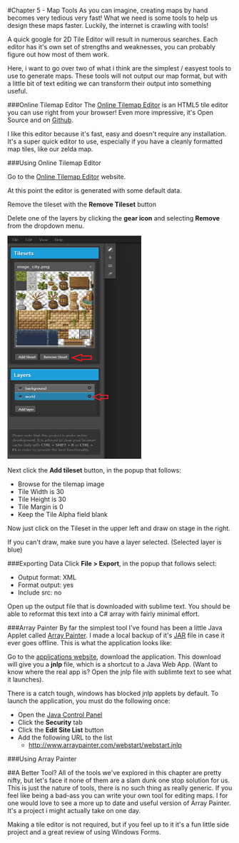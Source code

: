 #Chapter 5 - Map Tools
As you can imagine, creating maps by hand becomes very tedious very fast! What we need is some tools to help us design these maps faster. Luckily, the internet is crawling with tools! 

A quick google for 2D Tile Editor will result in numerous searches. Each editor has it's own set of strengths and weaknesses, you can probably figure out how most of them work. 

Here, i want to go over two of what i think are the simplest / easyest tools to use to generate maps. These tools will not output our map format, but with a little bit of text editing we can transform their output into something useful.

###Online Tilemap Editor
The [Online Tilemap Editor](http://apps.elias.media/Online-Tile-Map-Editor/) is an HTML5 tile editor you can use right from your browser! Even more impressive, it's Open Source and on [Github](https://github.com/elias-schuett/Online-Tile-Map-Editor).

I like this editor because it's fast, easy and doesn't require any installation. It's a super quick editor to use, especially if you have a cleanly formatted map tiles, like our zelda map.

###Using Online Tilemap Editor

Go to the [Online Tilemap Editor](http://apps.elias.media/Online-Tile-Map-Editor/) website.

At this point the editor is generated with some default data.

Remove the tileset with the **Remove Tileset** button

Delete one of the layers by clicking the **gear icon** and selecting **Remove** from the dropdown menu.

<img src="Images/tile_editor.PNG" width="300" height="500" />

Next click the **Add tileset** button, in the popup that follows:

* Browse for the tilemap image
* Tile Width is 30
* Tile Height is 30
* Tile Margin is 0
* Keep the Tile Alpha field blank

Now just click on the Tileset in the upper left and draw on stage in the right.

If you can't draw, make sure you have a layer selected. (Selected layer is blue)

###Exporting Data
Click **File > Export**, in the popup that follows select:

* Output format: XML
* Format output: yes
* Include src: no

Open up the output file that is downloaded with sublime text. You should be able to reformat this text into a C# array with fairly minimal effort.

###Array Painter
By far the simplest tool I've found has been a little Java Applet called [Array Painter](http://www.arraypainter.com/). I made a local backup of it's [JAR](Files/arraypainter.zip) file in case it ever goes offline. This is what the application looks like:



Go to the [applications website](http://www.arraypainter.com/), download the application. This download will give you a **jnlp** file, which is a shortcut to a Java Web App. (Want to know where the real app is? Open the jnlp file with sublimte text to see what it launches). 

There is a catch tough, windows has blocked jnlp applets by default. To launch the application, you must do the following once:

* Open the [Java Control Panel](https://www.java.com/en/download/help/win_controlpanel.xml)
* Click the **Security** tab
* Click the **Edit Site List** button
* Add the following URL to the list
  * http://www.arraypainter.com/webstart/webstart.jnlp

###Using Array Painter

##A Better Tool?
All of the tools we've explored in this chapter are pretty nifty, but let's face it none of them are a slam dunk one stop solution for us. This is just the nature of tools, there is no such thing as really generic. If you feel like being a bad-ass you can write your own tool for editing maps. I for one would love to see a more up to date and useful version of Array Painter. It's a project i might actually take on one day.

Making a tile editor is not required, but if you feel up to it it's a fun little side project and a great review of using Windows Forms. 